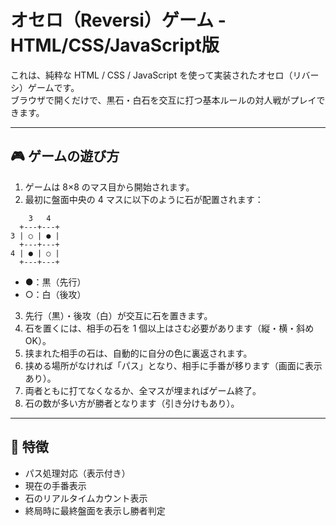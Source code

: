 # オセロ（Reversi）ゲーム - HTML/CSS/JavaScript版

これは、純粋な HTML / CSS / JavaScript を使って実装されたオセロ（リバーシ）ゲームです。  
ブラウザで開くだけで、黒石・白石を交互に打つ基本ルールの対人戦がプレイできます。

---

## 🎮 ゲームの遊び方

1. ゲームは 8×8 のマス目から開始されます。
2. 最初に盤面中央の 4 マスに以下のように石が配置されます：

```
    3   4
  +---+---+
3 | ○ | ● |
  +---+---+
4 | ● | ○ |
  +---+---+
```

- ●：黒（先行）
- ○：白（後攻）

3. 先行（黒）・後攻（白）が交互に石を置きます。
4. 石を置くには、相手の石を 1 個以上はさむ必要があります（縦・横・斜め OK）。
5. 挟まれた相手の石は、自動的に自分の色に裏返されます。
6. 挟める場所がなければ「パス」となり、相手に手番が移ります（画面に表示あり）。
7. 両者ともに打てなくなるか、全マスが埋まればゲーム終了。
8. 石の数が多い方が勝者となります（引き分けもあり）。

---



## 📌 特徴

- パス処理対応（表示付き）
- 現在の手番表示
- 石のリアルタイムカウント表示
- 終局時に最終盤面を表示し勝者判定

